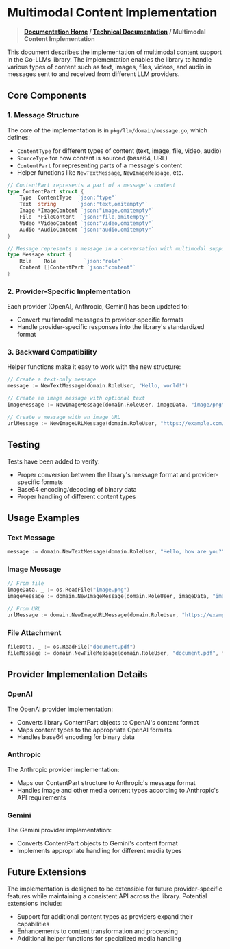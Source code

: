 # Multimodal Content Implementation

> **[Documentation Home](/REFERENCE.md) / [Technical Documentation](README.md) / Multimodal Content Implementation**

This document describes the implementation of multimodal content support in the Go-LLMs library. The implementation enables the library to handle various types of content such as text, images, files, videos, and audio in messages sent to and received from different LLM providers.

## Core Components

### 1. Message Structure

The core of the implementation is in `pkg/llm/domain/message.go`, which defines:

- `ContentType` for different types of content (text, image, file, video, audio)
- `SourceType` for how content is sourced (base64, URL)
- `ContentPart` for representing parts of a message's content
- Helper functions like `NewTextMessage`, `NewImageMessage`, etc.

```go
// ContentPart represents a part of a message's content
type ContentPart struct {
    Type  ContentType  `json:"type"`
    Text  string       `json:"text,omitempty"`
    Image *ImageContent `json:"image,omitempty"`
    File  *FileContent  `json:"file,omitempty"`
    Video *VideoContent `json:"video,omitempty"`
    Audio *AudioContent `json:"audio,omitempty"`
}

// Message represents a message in a conversation with multimodal support
type Message struct {
    Role    Role         `json:"role"`
    Content []ContentPart `json:"content"`
}
```

### 2. Provider-Specific Implementation

Each provider (OpenAI, Anthropic, Gemini) has been updated to:
- Convert multimodal messages to provider-specific formats
- Handle provider-specific responses into the library's standardized format

### 3. Backward Compatibility

Helper functions make it easy to work with the new structure:

```go
// Create a text-only message
message := NewTextMessage(domain.RoleUser, "Hello, world!")

// Create an image message with optional text
imageMessage := NewImageMessage(domain.RoleUser, imageData, "image/png", "This is an image of...")

// Create a message with an image URL
urlMessage := NewImageURLMessage(domain.RoleUser, "https://example.com/image.jpg", "An image from the web")
```

## Testing

Tests have been added to verify:
- Proper conversion between the library's message format and provider-specific formats
- Base64 encoding/decoding of binary data
- Proper handling of different content types

## Usage Examples

### Text Message

```go
message := domain.NewTextMessage(domain.RoleUser, "Hello, how are you?")
```

### Image Message

```go
// From file
imageData, _ := os.ReadFile("image.png")
imageMessage := domain.NewImageMessage(domain.RoleUser, imageData, "image/png", "Describe this image")

// From URL
urlMessage := domain.NewImageURLMessage(domain.RoleUser, "https://example.com/image.jpg", "What's in this picture?")
```

### File Attachment

```go
fileData, _ := os.ReadFile("document.pdf")
fileMessage := domain.NewFileMessage(domain.RoleUser, "document.pdf", fileData, "application/pdf", "Summarize this document")
```

## Provider Implementation Details

### OpenAI

The OpenAI provider implementation:
- Converts library ContentPart objects to OpenAI's content format
- Maps content types to the appropriate OpenAI formats
- Handles base64 encoding for binary data

### Anthropic

The Anthropic provider implementation:
- Maps our ContentPart structure to Anthropic's message format
- Handles image and other media content types according to Anthropic's API requirements

### Gemini

The Gemini provider implementation:
- Converts ContentPart objects to Gemini's content format
- Implements appropriate handling for different media types

## Future Extensions

The implementation is designed to be extensible for future provider-specific features while maintaining a consistent API across the library. Potential extensions include:

- Support for additional content types as providers expand their capabilities
- Enhancements to content transformation and processing
- Additional helper functions for specialized media handling